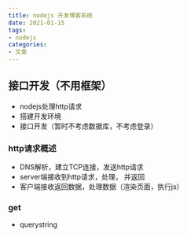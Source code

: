 ```yaml
---
title: nodejs 开发博客系统
date: 2021-01-15
tags: 
- nodejs
categories: 
- 文章
---
```


## 接口开发（不用框架）

- nodejs处理http请求
- 搭建开发环境
- 接口开发（暂时不考虑数据库，不考虑登录）

### http请求概述

- DNS解析，建立TCP连接，发送http请求
- server端接收到http请求，处理， 并返回
- 客户端接收返回数据，处理数据（渲染页面，执行js）

### get
- querystring